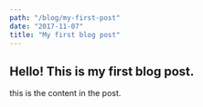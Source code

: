 ```yaml
---
path: "/blog/my-first-post"
date: "2017-11-07"
title: "My first blog post"
---
```


## Hello! This is my first blog post.

this is the content in the post.
